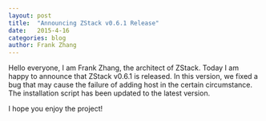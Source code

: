 ```yaml
---
layout: post
title:  "Announcing ZStack v0.6.1 Release"
date:   2015-4-16
categories: blog
author: Frank Zhang
---
```



Hello everyone, I am Frank Zhang, the architect of ZStack. Today I am happy to announce that ZStack v0.6.1 is released.
In this version, we fixed a bug that may cause the failure of adding host in the certain circumstance. The installation
script has been updated to the latest version.

I hope you enjoy the project!
